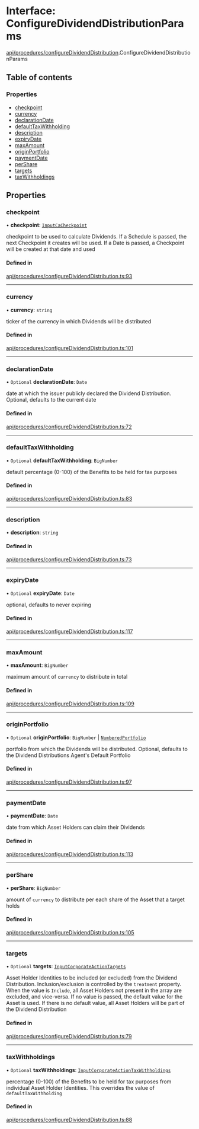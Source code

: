 # Interface: ConfigureDividendDistributionParams

[api/procedures/configureDividendDistribution](../wiki/api.procedures.configureDividendDistribution).ConfigureDividendDistributionParams

## Table of contents

### Properties

- [checkpoint](../wiki/api.procedures.configureDividendDistribution.ConfigureDividendDistributionParams#checkpoint)
- [currency](../wiki/api.procedures.configureDividendDistribution.ConfigureDividendDistributionParams#currency)
- [declarationDate](../wiki/api.procedures.configureDividendDistribution.ConfigureDividendDistributionParams#declarationdate)
- [defaultTaxWithholding](../wiki/api.procedures.configureDividendDistribution.ConfigureDividendDistributionParams#defaulttaxwithholding)
- [description](../wiki/api.procedures.configureDividendDistribution.ConfigureDividendDistributionParams#description)
- [expiryDate](../wiki/api.procedures.configureDividendDistribution.ConfigureDividendDistributionParams#expirydate)
- [maxAmount](../wiki/api.procedures.configureDividendDistribution.ConfigureDividendDistributionParams#maxamount)
- [originPortfolio](../wiki/api.procedures.configureDividendDistribution.ConfigureDividendDistributionParams#originportfolio)
- [paymentDate](../wiki/api.procedures.configureDividendDistribution.ConfigureDividendDistributionParams#paymentdate)
- [perShare](../wiki/api.procedures.configureDividendDistribution.ConfigureDividendDistributionParams#pershare)
- [targets](../wiki/api.procedures.configureDividendDistribution.ConfigureDividendDistributionParams#targets)
- [taxWithholdings](../wiki/api.procedures.configureDividendDistribution.ConfigureDividendDistributionParams#taxwithholdings)

## Properties

### checkpoint

• **checkpoint**: [`InputCaCheckpoint`](../wiki/api.entities.Asset.Checkpoints.types#inputcacheckpoint)

checkpoint to be used to calculate Dividends. If a Schedule is passed, the next Checkpoint it creates will be used.
  If a Date is passed, a Checkpoint will be created at that date and used

#### Defined in

[api/procedures/configureDividendDistribution.ts:93](https://github.com/PolymathNetwork/polymesh-sdk/blob/31dfa0dc/src/api/procedures/configureDividendDistribution.ts#L93)

___

### currency

• **currency**: `string`

ticker of the currency in which Dividends will be distributed

#### Defined in

[api/procedures/configureDividendDistribution.ts:101](https://github.com/PolymathNetwork/polymesh-sdk/blob/31dfa0dc/src/api/procedures/configureDividendDistribution.ts#L101)

___

### declarationDate

• `Optional` **declarationDate**: `Date`

date at which the issuer publicly declared the Dividend Distribution. Optional, defaults to the current date

#### Defined in

[api/procedures/configureDividendDistribution.ts:72](https://github.com/PolymathNetwork/polymesh-sdk/blob/31dfa0dc/src/api/procedures/configureDividendDistribution.ts#L72)

___

### defaultTaxWithholding

• `Optional` **defaultTaxWithholding**: `BigNumber`

default percentage (0-100) of the Benefits to be held for tax purposes

#### Defined in

[api/procedures/configureDividendDistribution.ts:83](https://github.com/PolymathNetwork/polymesh-sdk/blob/31dfa0dc/src/api/procedures/configureDividendDistribution.ts#L83)

___

### description

• **description**: `string`

#### Defined in

[api/procedures/configureDividendDistribution.ts:73](https://github.com/PolymathNetwork/polymesh-sdk/blob/31dfa0dc/src/api/procedures/configureDividendDistribution.ts#L73)

___

### expiryDate

• `Optional` **expiryDate**: `Date`

optional, defaults to never expiring

#### Defined in

[api/procedures/configureDividendDistribution.ts:117](https://github.com/PolymathNetwork/polymesh-sdk/blob/31dfa0dc/src/api/procedures/configureDividendDistribution.ts#L117)

___

### maxAmount

• **maxAmount**: `BigNumber`

maximum amount of `currency` to distribute in total

#### Defined in

[api/procedures/configureDividendDistribution.ts:109](https://github.com/PolymathNetwork/polymesh-sdk/blob/31dfa0dc/src/api/procedures/configureDividendDistribution.ts#L109)

___

### originPortfolio

• `Optional` **originPortfolio**: `BigNumber` \| [`NumberedPortfolio`](../wiki/api.entities.NumberedPortfolio.NumberedPortfolio)

portfolio from which the Dividends will be distributed. Optional, defaults to the Dividend Distributions Agent's Default Portfolio

#### Defined in

[api/procedures/configureDividendDistribution.ts:97](https://github.com/PolymathNetwork/polymesh-sdk/blob/31dfa0dc/src/api/procedures/configureDividendDistribution.ts#L97)

___

### paymentDate

• **paymentDate**: `Date`

date from which Asset Holders can claim their Dividends

#### Defined in

[api/procedures/configureDividendDistribution.ts:113](https://github.com/PolymathNetwork/polymesh-sdk/blob/31dfa0dc/src/api/procedures/configureDividendDistribution.ts#L113)

___

### perShare

• **perShare**: `BigNumber`

amount of `currency` to distribute per each share of the Asset that a target holds

#### Defined in

[api/procedures/configureDividendDistribution.ts:105](https://github.com/PolymathNetwork/polymesh-sdk/blob/31dfa0dc/src/api/procedures/configureDividendDistribution.ts#L105)

___

### targets

• `Optional` **targets**: [`InputCorporateActionTargets`](../wiki/types#inputcorporateactiontargets)

Asset Holder Identities to be included (or excluded) from the Dividend Distribution. Inclusion/exclusion is controlled by the `treatment`
  property. When the value is `Include`, all Asset Holders not present in the array are excluded, and vice-versa. If no value is passed,
  the default value for the Asset is used. If there is no default value, all Asset Holders will be part of the Dividend Distribution

#### Defined in

[api/procedures/configureDividendDistribution.ts:79](https://github.com/PolymathNetwork/polymesh-sdk/blob/31dfa0dc/src/api/procedures/configureDividendDistribution.ts#L79)

___

### taxWithholdings

• `Optional` **taxWithholdings**: [`InputCorporateActionTaxWithholdings`](../wiki/types#inputcorporateactiontaxwithholdings)

percentage (0-100) of the Benefits to be held for tax purposes from individual Asset Holder Identities.
  This overrides the value of `defaultTaxWithholding`

#### Defined in

[api/procedures/configureDividendDistribution.ts:88](https://github.com/PolymathNetwork/polymesh-sdk/blob/31dfa0dc/src/api/procedures/configureDividendDistribution.ts#L88)
